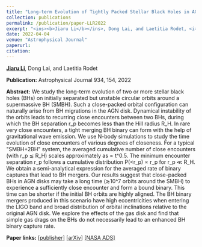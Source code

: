 ```yaml
---
title: "Long-term Evolution of Tightly Packed Stellar Black Holes in AGN Disks: Formation of Merging Black Hole Binaries via Close Encounters"
collection: publications
permalink: /publication/paper-LLR2022
excerpt: "<ins><b>Jiaru Li</b></ins>, Dong Lai, and Laetitia Rodet, <i>ApJ</i> 934, 154, 2022"
date: 2022-04-04
venue: "Astrophysical Journal"
paperurl: 
citation:
---
```


<ins><b>Jiaru Li</b></ins>, Dong Lai, and Laetitia Rodet

<b>Publication:</b>  Astrophysical Journal 934, 154, 2022

<b>Abstract:</b> We study the long-term evolution of two or more stellar black holes (BHs) on initially separated but unstable circular orbits around a supermassive BH (SMBH). Such a close-packed orbital configuration can naturally arise from BH migrations in the AGN disk. Dynamical instability of the orbits leads to recurring close encounters between two BHs, during which the BH separation r_p becomes less than the Hill radius R_H. In rare very close encounters, a tight merging BH binary can form with the help of gravitational wave emission. We use N-body simulations to study the time evolution of close encounters of various degrees of closeness. For a typical "SMBH+2BH" system, the averaged cumulative number of close encounters (with r_p ≲ R_H) scales approximately as ∝ t^0.5. The minimum encounter separation r_p follows a cumulative distribution P(<r_p) ∝ r_p for r_p ≪ R_H. We obtain a semi-analytical expression for the averaged rate of binary captures that lead to BH mergers. Our results suggest that close-packed BHs in AGN disks may take a long time (≳10^7 orbits around the SMBH) to experience a sufficiently close encounter and form a bound binary. This time can be shorter if the initial BH orbits are highly aligned. The BH binary mergers produced in this scenario have high eccentricities when entering the LIGO band and broad distribution of orbital inclinations relative to the original AGN disk. We explore the effects of the gas disk and find that simple gas drags on the BHs do not necessarily lead to an enhanced BH binary capture rate.

<b>Paper links:</b>  [[publisher]](https://iopscience.iop.org/article/10.3847/1538-4357/ac7c0d)  [[arXiv]](https://arxiv.org/abs/2203.05584)  [[NASA ADS]](https://ui.adsabs.harvard.edu/abs/2022ApJ...934..154L/abstract)

